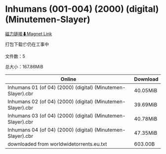 # Inhumans (001-004) (2000) (digital) (Minutemen-Slayer)

[磁力链接⬇Magnet Link](magnet:?xt=urn:btih:f4b2e145a8f88f28bdc77a885b5fb48c714672dc&dn=Inhumans%20%28001-004%29%20%282000%29%20%28digital%29%20%28Minutemen-Slayer%29)

打包下载📦仍在工事中

文件数：5

总大小：167.86MiB

Online | Download
--- | ---
Inhumans 01 (of 04) (2000) (digital) (Minutemen-Slayer).cbr | 40.05MiB
Inhumans 02 (of 04) (2000) (digital) (Minutemen-Slayer).cbr | 39.69MiB
Inhumans 03 (of 04) (2000) (digital) (Minutemen-Slayer).cbr | 40.78MiB
Inhumans 04 (of 04) (2000) (digital) (Minutemen-Slayer).cbr | 47.35MiB
downloaded from worldwidetorrents.eu.txt | 603.00B